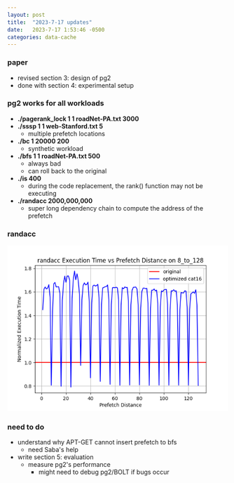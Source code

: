 ```yaml
---
layout: post
title:  "2023-7-17 updates"
date:   2023-7-17 1:53:46 -0500
categories: data-cache
---
```

### paper
- revised section 3: design of pg2
- done with section 4: experimental setup

### pg2 works for all workloads
- <strong>./pagerank_lock 1 1 roadNet-PA.txt 3000</strong>
- <strong>./sssp 1 1 web-Stanford.txt 5</strong>
	+ multiple prefetch locations
- <strong>./bc 1 20000 200</strong>
	+ synthetic workload
- <strong>./bfs 1 1 roadNet-PA.txt 500</strong>
	+ always bad
	+ can roll back to the original
- <strong>./is 400</strong>
	+ during the code replacement, the rank() function may not be executing
- <strong>./randacc 2000,000,000</strong>
	+ super long dependency chain to compute the address of the prefetch
 
### randacc

![randacc](/assets/2023-07-17/randacc.png)

### need to do
- understand why APT-GET cannot insert prefetch to bfs
	+ need Saba's help
- write section 5: evaluation
	+ measure pg2's performance 
		* might need to debug pg2/BOLT if bugs occur
